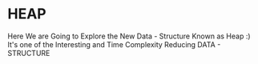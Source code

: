 # HEAP
Here We are Going to Explore the New Data - Structure Known as Heap :) It's one of the Interesting and Time Complexity Reducing DATA - STRUCTURE
